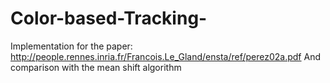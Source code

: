 # Color-based-Tracking-
Implementation for the paper: http://people.rennes.inria.fr/Francois.Le_Gland/ensta/ref/perez02a.pdf
And comparison with the mean shift algorithm
